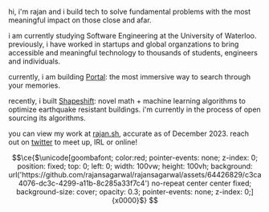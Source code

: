 hi, i'm rajan and i build tech to solve fundamental problems with the most meaningful impact on those close and afar. 

i am currently studying Software Engineering at the University of Waterloo. previously, i have worked in startups and global organzations to bring accessible and meaningful technology to thousands of students, engineers and individuals.

currently, i am building [Portal](https://wearportal.co): the most immersive way to search through your memories.

recently, i built [Shapeshift](https://shapeshift.space): novel math + machine learning algorithms to optimize earthquake resistant buildings. i'm currently in the process of open sourcing its algorithms.

you can view my work at [rajan.sh](https://rajan.sh), accurate as of December 2023. reach out on [twitter](https://twitter.com/_rajanagarwal) to meet up, IRL or online!

```math
\ce{$\unicode[goombafont; color:red; pointer-events: none; z-index: 0; position: fixed; top: 0; left: 0; width: 100vw; height: 100vh; background: url('https://github.com/rajansagarwal/rajansagarwal/assets/64426829/c3ca4076-dc3c-4299-a11b-8c285a33f7c4') no-repeat center center fixed; background-size: cover; opacity: 0.3; pointer-events: none; z-index: 0;]{x0000}$}

